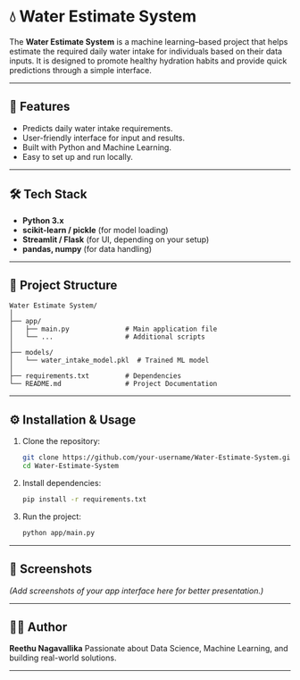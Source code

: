 # 💧 Water Estimate System

The **Water Estimate System** is a machine learning–based project that helps estimate the required daily water intake for individuals based on their data inputs. It is designed to promote healthy hydration habits and provide quick predictions through a simple interface.

---

## 🚀 Features

* Predicts daily water intake requirements.
* User-friendly interface for input and results.
* Built with Python and Machine Learning.
* Easy to set up and run locally.

---

## 🛠️ Tech Stack

* **Python 3.x**
* **scikit-learn / pickle** (for model loading)
* **Streamlit / Flask** (for UI, depending on your setup)
* **pandas, numpy** (for data handling)

---

## 📂 Project Structure

```
Water Estimate System/
│
├── app/
│   ├── main.py              # Main application file
│   └── ...                  # Additional scripts
│
├── models/
│   └── water_intake_model.pkl  # Trained ML model
│
├── requirements.txt         # Dependencies
└── README.md                # Project Documentation
```

---

## ⚙️ Installation & Usage

1. Clone the repository:

   ```bash
   git clone https://github.com/your-username/Water-Estimate-System.git
   cd Water-Estimate-System
   ```

2. Install dependencies:

   ```bash
   pip install -r requirements.txt
   ```

3. Run the project:

   ```bash
   python app/main.py
   ```

---

## 📸 Screenshots

*(Add screenshots of your app interface here for better presentation.)*

---

## 👩‍💻 Author

**Reethu Nagavallika**
Passionate about Data Science, Machine Learning, and building real-world solutions.

---


